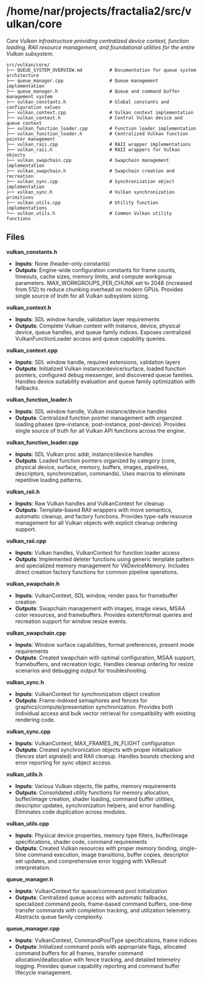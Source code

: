 # /home/nar/projects/fractalia2/src/vulkan/core

*Core Vulkan infrastructure providing centralized device context, function loading, RAII resource management, and foundational utilities for the entire Vulkan subsystem.*

```
src/vulkan/core/
├── QUEUE_SYSTEM_OVERVIEW.md          # Documentation for queue system architecture
├── queue_manager.cpp                 # Queue management implementation
├── queue_manager.h                   # Queue and command buffer management system
├── vulkan_constants.h                # Global constants and configuration values
├── vulkan_context.cpp                # Vulkan context implementation
├── vulkan_context.h                  # Central Vulkan device and queue context
├── vulkan_function_loader.cpp        # Function loader implementation
├── vulkan_function_loader.h          # Centralized Vulkan function pointer management
├── vulkan_raii.cpp                   # RAII wrapper implementations
├── vulkan_raii.h                     # RAII wrappers for Vulkan objects
├── vulkan_swapchain.cpp              # Swapchain management implementation
├── vulkan_swapchain.h                # Swapchain creation and recreation
├── vulkan_sync.cpp                   # Synchronization object implementation
├── vulkan_sync.h                     # Vulkan synchronization primitives
├── vulkan_utils.cpp                  # Utility function implementations
└── vulkan_utils.h                    # Common Vulkan utility functions
```

## Files

**vulkan_constants.h**
- **Inputs**: None (header-only constants)
- **Outputs**: Engine-wide configuration constants for frame counts, timeouts, cache sizes, memory limits, and compute workgroup parameters. MAX_WORKGROUPS_PER_CHUNK set to 2048 (increased from 512) to reduce chunking overhead on modern GPUs. Provides single source of truth for all Vulkan subsystem sizing.

**vulkan_context.h**
- **Inputs**: SDL window handle, validation layer requirements
- **Outputs**: Complete Vulkan context with instance, device, physical device, queue handles, and queue family indices. Exposes centralized VulkanFunctionLoader access and queue capability queries.

**vulkan_context.cpp**
- **Inputs**: SDL window handle, required extensions, validation layers
- **Outputs**: Initialized Vulkan instance/device/surface, loaded function pointers, configured debug messenger, and discovered queue families. Handles device suitability evaluation and queue family optimization with fallbacks.

**vulkan_function_loader.h**
- **Inputs**: SDL window handle, Vulkan instance/device handles
- **Outputs**: Centralized function pointer management with organized loading phases (pre-instance, post-instance, post-device). Provides single source of truth for all Vulkan API functions across the engine.

**vulkan_function_loader.cpp**
- **Inputs**: SDL Vulkan proc addr, instance/device handles
- **Outputs**: Loaded function pointers organized by category (core, physical device, surface, memory, buffers, images, pipelines, descriptors, synchronization, commands). Uses macros to eliminate repetitive loading patterns.


**vulkan_raii.h**
- **Inputs**: Raw Vulkan handles and VulkanContext for cleanup
- **Outputs**: Template-based RAII wrappers with move semantics, automatic cleanup, and factory functions. Provides type-safe resource management for all Vulkan objects with explicit cleanup ordering support.

**vulkan_raii.cpp**
- **Inputs**: Vulkan handles, VulkanContext for function loader access
- **Outputs**: Implemented deleter functions using generic template pattern and specialized memory management for VkDeviceMemory. Includes direct creation factory functions for common pipeline operations.

**vulkan_swapchain.h**
- **Inputs**: VulkanContext, SDL window, render pass for framebuffer creation
- **Outputs**: Swapchain management with images, image views, MSAA color resources, and framebuffers. Provides extent/format queries and recreation support for window resize events.

**vulkan_swapchain.cpp**
- **Inputs**: Window surface capabilities, format preferences, present mode requirements
- **Outputs**: Created swapchain with optimal configuration, MSAA support, framebuffers, and recreation logic. Handles cleanup ordering for resize scenarios and debugging output for troubleshooting.

**vulkan_sync.h**
- **Inputs**: VulkanContext for synchronization object creation
- **Outputs**: Frame-indexed semaphores and fences for graphics/compute/presentation synchronization. Provides both individual access and bulk vector retrieval for compatibility with existing rendering code.

**vulkan_sync.cpp**
- **Inputs**: VulkanContext, MAX_FRAMES_IN_FLIGHT configuration
- **Outputs**: Created synchronization objects with proper initialization (fences start signaled) and RAII cleanup. Handles bounds checking and error reporting for sync object access.

**vulkan_utils.h**
- **Inputs**: Various Vulkan objects, file paths, memory requirements
- **Outputs**: Consolidated utility functions for memory allocation, buffer/image creation, shader loading, command buffer utilities, descriptor updates, synchronization helpers, and error handling. Eliminates code duplication across modules.

**vulkan_utils.cpp**
- **Inputs**: Physical device properties, memory type filters, buffer/image specifications, shader code, command requirements
- **Outputs**: Created Vulkan resources with proper memory binding, single-time command execution, image transitions, buffer copies, descriptor set updates, and comprehensive error logging with VkResult interpretation.

**queue_manager.h**
- **Inputs**: VulkanContext for queue/command pool initialization
- **Outputs**: Centralized queue access with automatic fallbacks, specialized command pools, frame-based command buffers, one-time transfer commands with completion tracking, and utilization telemetry. Abstracts queue family complexity.

**queue_manager.cpp**
- **Inputs**: VulkanContext, CommandPoolType specifications, frame indices
- **Outputs**: Initialized command pools with appropriate flags, allocated command buffers for all frames, transfer command allocation/deallocation with fence tracking, and detailed telemetry logging. Provides queue capability reporting and command buffer lifecycle management.
